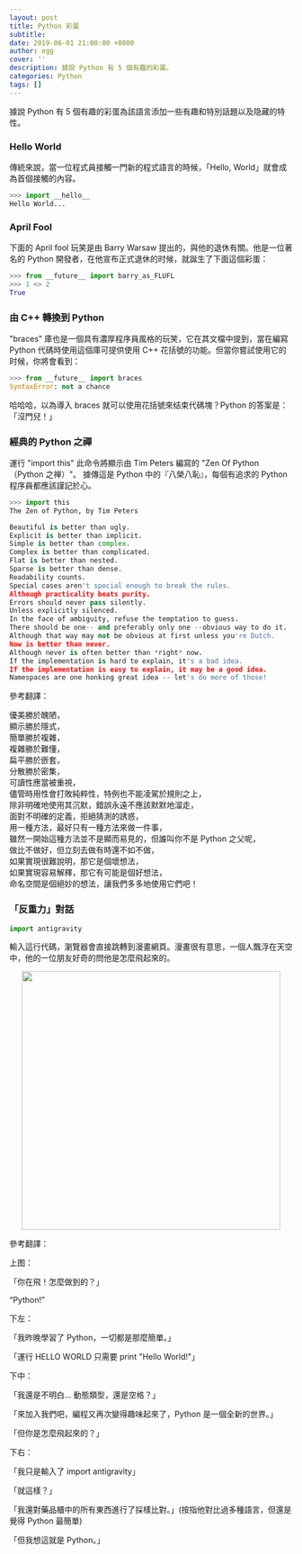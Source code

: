 ```yaml
---
layout: post
title: Python 彩蛋
subtitle:
date: 2019-06-01 21:00:00 +0800
author: egg
cover: ''
description: 據說 Python 有 5 個有趣的彩蛋。
categories: Python
tags: [] 
---
```


據說 Python 有 5 個有趣的彩蛋為該語言添加一些有趣和特別話題以及隐藏的特性。

### Hello World

傳統來說，當一位程式員接觸一門新的程式語言的時候，「Hello, World」就會成為首個接觸的內容。

```python
>>> import __hello__
Hello World...
```

### April Fool

下面的 April fool 玩笑是由 Barry Warsaw 提出的，與他的退休有關。他是一位著名的 Python 開發者，在他宣布正式退休的时候，就誕生了下面這個彩蛋：

```python
>>> from __future__ import barry_as_FLUFL
>>> 1 <> 2
True
```

### 由 C++ 轉換到 Python
"braces" 庫也是一個具有濃厚程序員風格的玩笑，它在其文檔中提到，當在編寫 Python 代碼時使用這個庫可提供使用 C++ 花括號的功能。但當你嘗試使用它的时候，你將會看到：

```python
>>> from __future__ import braces
SyntaxError: not a chance
```

哈哈哈，以為導入 braces 就可以使用花括號來结束代碼塊？Python 的答案是：「沒門兒！」

### 經典的 Python 之禪

運行 "import this" 此命令將顯示由 Tim Peters 編寫的 "Zen Of Python（Python 之禅）"。
據傳這是 Python 中的『八榮八恥』，每個有追求的 Python 程序員都應該謹記於心。

```python
>>> import this
The Zen of Python, by Tim Peters

Beautiful is better than ugly.
Explicit is better than implicit.
Simple is better than complex.
Complex is better than complicated.
Flat is better than nested.
Sparse is better than dense.
Readability counts.
Special cases aren't special enough to break the rules.
Although practicality beats purity.
Errors should never pass silently.
Unless explicitly silenced.
In the face of ambiguity, refuse the temptation to guess.
There should be one-- and preferably only one --obvious way to do it.
Although that way may not be obvious at first unless you're Dutch.
Now is better than never.
Although never is often better than *right* now.
If the implementation is hard to explain, it's a bad idea.
If the implementation is easy to explain, it may be a good idea.
Namespaces are one honking great idea -- let's do more of those!
```

參考翻譯：

優美勝於醜陋，<br />
顯示勝於隱式，<br />
簡單勝於複雜，<br />
複雜勝於難懂，<br />
扁平勝於嵌套，<br />
分散勝於密集，<br />
可讀性應當被重視，<br />
儘管時用性會打敗純粹性，特例也不能凌駕於規則之上，<br />
除非明確地使用其沉默，錯誤永遠不應該默默地溜走，<br />
面對不明確的定義，拒絕猜測的誘惑，<br />
用一種方法，最好只有一種方法來做一件事，<br />
雖然一開始這種方法並不是顯而易見的，但誰叫你不是 Python 之父呢，<br />
做比不做好，但立刻去做有時還不如不做，<br />
如果實現很難說明，那它是個壞想法，<br />
如果實現容易解釋，那它有可能是個好想法，<br />
命名空間是個絕妙的想法，讓我們多多地使用它們吧！



### 「反重力」對話

```python
import antigravity
```

輸入這行代碼，瀏覽器會直接跳轉到漫畫網頁。漫畫很有意思，一個人飄浮在天空中，他的一位朋友好奇的問他是怎麼飛起來的。

<img src="/coding/assets/img/2019/python.png" style="display:block;margin:auto;width:460px" />

參考翻譯：

上图：

「你在飛！怎麼做到的？」

“Python!”

下左：

「我昨晚學習了 Python，一切都是那麼簡單。」

「運行 HELLO WORLD 只需要 print "Hello World!"」

下中：

「我還是不明白... 動態類型，還是空格？」

「來加入我們吧，編程又再次變得趣味起來了，Python 是一個全新的世界。」

「但你是怎麼飛起來的？」

下右：

「我只是輸入了 import antigravity」

「就這樣？」

「我還對藥品櫃中的所有東西進行了採樣比對。」(按指他對比過多種語言，但還是覺得 Python 最簡單)

「但我想這就是 Python。」
